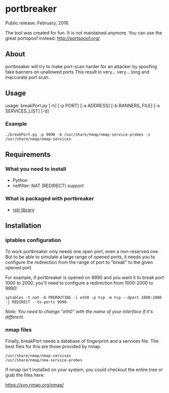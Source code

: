 # portbreaker #

Public release: February, 2016

The tool was created for fun. It is not maintained anymore.
You can use the great portspoof instead: http://portspoof.org/

## About ##

portbreaker will try to make port-scan harder for an attacker by spoofing fake banners on unallowed ports
This result in very... very... long and inaccurate port scan.

## Usage ##

usage: breakPort.py [-h] [-p PORT] [-a ADDRESS] [-b BANNERS_FILE]
                    [-s SERVICES_LIST] [-d]

### Example ###

```
./breakPort.py -p 9090 -b /usr/share/nmap/nmap-service-probes -s /usr/share/nmap/nmap-services
```

## Requirements ##

### What you need to install ###

  * Python
  * netfilter: NAT (REDIRECT) support

### What is packaged with portbreaker ###

  * [rstr library](https://bitbucket.org/leapfrogdevelopment/rstr/)

## Installation ##

### iptables configuration ###

To work portbreaker only needs one open port, even a non-reserved one.
But to be able to simulate a large range of opened ports, it needs you to
configure the redirection from the range of port to "break" to the
given opened port.

For example, if portbreaker is opened on 9990 and you want it to break port 1000 to 2000,
you'll need to configure a redirection from 1000-2000 to 9990:

```
iptables -t nat -A PREROUTING -i eth0 -p tcp -m tcp --dport 1000:2000 -j REDIRECT --to-ports 9990
```

*Note: You need to change "eth0" with the name of your interface if it's different.*

### nmap files ###

Finally, breakPort needs a database of fingerprint and a services file.
The best files for this are those provided by nmap.

```
/usr/share/nmap/nmap-services
/usr/share/nmap/nma-service-probes
```

If nmap isn't installed on your system, you could checkout the entire tree or grab the files here:

https://svn.nmap.org/nmap/
